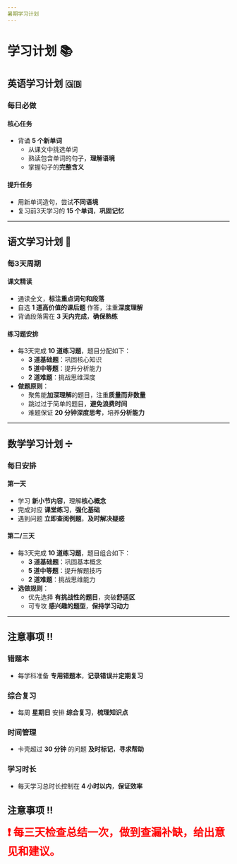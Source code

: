 ```yaml
---
暑期学习计划
---
```


# 学习计划 📚

## 英语学习计划 🇬🇧

### 每日必做

#### 核心任务
- 背诵 **5 个新单词**  
  - 从课文中挑选单词  
  - 熟读包含单词的句子，**理解语境**  
  - 掌握句子的**完整含义**  

#### 提升任务
- 用新单词造句，尝试**不同语境**  
- 复习前3天学习的 **15 个单词**，**巩固记忆**

---

## 语文学习计划 📖

### 每3天周期

#### 课文精读
- 通读全文，**标注重点词句和段落**  
- 自选 **1 道高价值的课后题** 作答，注重**深度理解**  
- 背诵段落需在 **3 天内完成**，**确保熟练**

#### 练习题安排
- 每3天完成 **10 道练习题**，题目分配如下：  
  - **3 道基础题**：巩固核心知识  
  - **5 道中等题**：提升分析能力  
  - **2 道难题**：挑战思维深度  
- **做题原则**：  
  - 聚焦能**加深理解**的题目，注重**质量而非数量**  
  - 跳过过于简单的题目，**避免浪费时间**  
  - 难题保证 **20 分钟深度思考**，培养**分析能力**

---

## 数学学习计划 ➗

### 每日安排

#### 第一天
- 学习 **新小节内容**，理解**核心概念**  
- 完成对应 **课堂练习**，**强化基础**  
- 遇到问题 **立即查阅例题**，**及时解决疑惑**

#### 第二/三天
- 每3天完成 **10 道练习题**，题目组合如下：  
  - **3 道基础题**：巩固基本概念  
  - **5 道中等题**：提升解题技巧  
  - **2 道难题**：挑战思维能力  
- **选做规则**：  
  - 优先选择 **有挑战性的题目**，突破**舒适区**  
  - 可专攻 **感兴趣的题型**，**保持学习动力**

---

## 注意事项 ‼️

### 错题本
- 每学科准备 **专用错题本**，**记录错误**并**定期复习**

### 综合复习
- 每周 **星期日** 安排 **综合复习**，**梳理知识点**

### 时间管理
- 卡壳超过 **30 分钟** 的问题 **及时标记**，**寻求帮助**

### 学习时长
- 每天学习总时长控制在 **4 小时以内**，**保证效率**

## 注意事项 ‼️

<span style="color: red; font-size: 24px; font-weight: bold;">❗ 每三天检查总结一次，做到查漏补缺，给出意见和建议。</span>